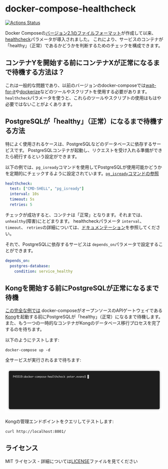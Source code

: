 # docker-compose-healthcheck
[![Actions Status](https://github.com/peter-evans/docker-compose-healthcheck/workflows/docker-compose-healthcheck/badge.svg)](https://github.com/peter-evans/docker-compose-healthcheck/actions)

Docker Composeの[バージョン2.1のファイルフォーマット](https://docs.docker.com/compose/compose-file/compose-versioning/#version-21)が作成して以来、[healthcheck](https://docs.docker.com/compose/compose-file/#healthcheck)パラメータが導入されました。
これにより、サービスのコンテナが「healthy」（正常）であるかどうかを判断するためのチェックを構成できます。

## コンテナYを開始する前にコンテナXが正常になるまで待機する方法は？

これは一般的な問題であり、以前のバージョンのdocker-composeでは[wait-for-it](https://github.com/vishnubob/wait-for-it)や[dockerize](https://github.com/jwilder/dockerize)などのツールやスクリプトを使用する必要があります。
`healthcheck`パラメータを使うと、これらのツールやスクリプトの使用はもはや必要ではないことがよくあります。

## PostgreSQLが「healthy」（正常）になるまで待機する方法

特によく使用されるケースは、PostgreSQLなどのデータベースに依存するサービスです。
PostgreSQLコンテナが起動し、リクエストを受け入れる準備ができたら続行するという設定ができます。

以下の例では、`pg_isready`コマンドを使用してPostgreSQLが使用可能かどうかを定期的にチェックするように設定されています。[`pg_isready`コマンドの参照](https://www.postgresql.org/docs/9.4/static/app-pg-isready.html)
```yml
healthcheck:
  test: ["CMD-SHELL", "pg_isready"]
  interval: 10s
  timeout: 5s
  retries: 5
```
チェックが成功すると、コンテナは「正常」となります。それまでは、`unhealthy`(障害)にとどまります。
healthcheckパラメータ `interval`、` timeout`、 `retries`の詳細については、[ドキュメンテーション](https://docs.docker.com/engine/reference/builder/#healthcheck)を参照してください。

それで、PostgreSQLに依存するサービスは `depends_on`パラメータで設定することができます。
```yml
depends_on:
  postgres-database:
    condition: service_healthy
```

## Kongを開始する前にPostgreSQLが正常になるまで待機

[この完全な例では](docker-compose.yml) docker-composeがオープンソースのAPIゲートウェイである[Kong](https://getkong.org/)を起動する前にPostgreSQLが「healthy」（正常）になるまで待機します。
また、もう一つの一時的なコンテナがKongのデータベース移行プロセスを完了するのを待ちます。

以下のようにテストします:
```
docker-compose up -d
```

全サービスが実行されるまで待ちます:

![Demo](/demo.gif?raw=true)

Kongの管理エンドポイントをクエリしてテストします:
```
curl http://localhost:8001/
```

## ライセンス

MIT ライセンス - 詳細については[LICENSE](LICENSE)ファイルを見てください
